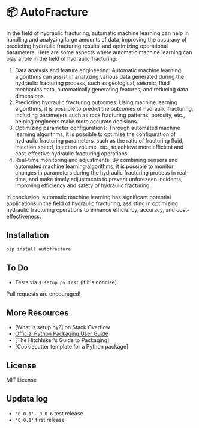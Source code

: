 📦 AutoFracture
===============

In the field of hydraulic fracturing, automatic machine learning can help in handling and analyzing large amounts of data, improving the accuracy of predicting hydraulic fracturing results, and optimizing operational parameters. Here are some aspects where automatic machine learning can play a role in the field of hydraulic fracturing:

1. Data analysis and feature engineering: Automatic machine learning algorithms can assist in analyzing various data generated during the hydraulic fracturing process, such as geological, seismic, fluid mechanics data, automatically generating features, and reducing data dimensions.
2. Predicting hydraulic fracturing outcomes: Using machine learning algorithms, it is possible to predict the outcomes of hydraulic fracturing, including parameters such as rock fracturing patterns, porosity, etc., helping engineers make more accurate decisions.
3. Optimizing parameter configurations: Through automated machine learning algorithms, it is possible to optimize the configuration of hydraulic fracturing parameters, such as the ratio of fracturing fluid, injection speed, injection volume, etc., to achieve more efficient and cost-effective hydraulic fracturing operations.
4. Real-time monitoring and adjustments: By combining sensors and automated machine learning algorithms, it is possible to monitor changes in parameters during the hydraulic fracturing process in real-time, and make timely adjustments to prevent unforeseen incidents, improving efficiency and safety of hydraulic fracturing.

In conclusion, automatic machine learning has significant potential applications in the field of hydraulic fracturing, assisting in optimizing hydraulic fracturing operations to enhance efficiency, accuracy, and cost-effectiveness.

Installation
------------

```bash
pip install autofracture
```

To Do
-----

- Tests via `$ setup.py test` (if it's concise).

Pull requests are encouraged!

More Resources
--------------

- [What is setup.py?] on Stack Overflow
- [Official Python Packaging User Guide](https://packaging.python.org)
- [The Hitchhiker's Guide to Packaging]
- [Cookiecutter template for a Python package]

License
-------

MIT License

## Updata log

* `'0.0.1'-'0.0.6`      test release
* `'0.0.1'`                 first release
